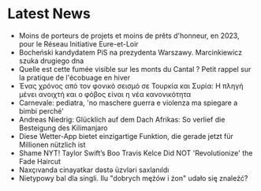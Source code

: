 # Latest News
-  Moins de porteurs de projets et moins de prêts d'honneur, en 2023, pour le Réseau Initiative Eure-et-Loir
-  Bocheński kandydatem PiS na prezydenta Warszawy. Marcinkiewicz szuka drugiego dna
-  Quelle est cette fumée visible sur les monts du Cantal ? Petit rappel sur la pratique de l'écobuage en hiver
-  Ένας χρόνος από τον φονικό σεισμό σε Τουρκία και Συρία: Η πληγή μένει ανοιχτή και ο φόβος είναι η νέα κανονικότητα
-  Carnevale: pediatra, 'no maschere guerra e violenza ma spiegare a bimbi perché'
-  Andreas Niedrig: Glücklich auf dem Dach Afrikas: So verlief die Besteigung des Kilimanjaro
-  Diese Wetter-App bietet einzigartige Funktion, die gerade jetzt für Millionen nützlich ist
-  Shame NYT! Taylor Swift’s Boo Travis Kelce Did NOT 'Revolutionize' the Fade Haircut
-  Naxçıvanda cinayətkar dəstə üzvləri saxlanıldı
-  Nietypowy bal dla singli. Ilu "dobrych mężów i żon" udało się znaleźć?
